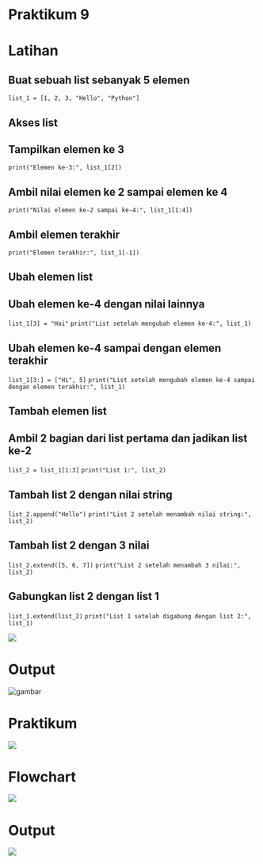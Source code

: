 # Praktikum 9 

# Latihan
## Buat sebuah list sebanyak 5 elemen 
``list_1 = [1, 2, 3, "Hello", "Python"]``

## Akses list
## Tampilkan elemen ke 3
`print("Elemen ke-3:", list_1[2])`

## Ambil nilai elemen ke 2 sampai elemen ke 4
`print("Nilai elemen ke-2 sampai ke-4:", list_1[1:4])`

## Ambil elemen terakhir
`print("Elemen terakhir:", list_1[-1])`

## Ubah elemen list
## Ubah elemen ke-4 dengan nilai lainnya
`list_1[3] = "Hai"`
```print("List setelah mengubah elemen ke-4:", list_1)```

## Ubah elemen ke-4 sampai dengan elemen terakhir
`list_1[3:] = ["Hi", 5]`
`print("List setelah mengubah elemen ke-4 sampai dengan elemen terakhir:", list_1)`

## Tambah elemen list
## Ambil 2 bagian dari list pertama dan jadikan list ke-2
`list_2 = list_1[1:3]`
`print("List 1:", list_2)`

## Tambah list 2 dengan nilai string
`list_2.append("Hello")`
`print("List 2 setelah menambah nilai string:", list_2)`

## Tambah list 2 dengan 3 nilai
`list_2.extend([5, 6, 7])`
`print("List 2 setelah menambah 3 nilai:", list_2)`

## Gabungkan list 2 dengan list 1
`list_1.extend(list_2)`
`print("List 1 setelah digabung dengan list 2:", list_1)`

![](gambar/latihan.png)

# Output

![gambar](gambar/latihanoutput.png)

# Praktikum

![](gambar/praktikum.png)

# Flowchart

![](gambar/flowchart.png)

# Output

![](gambar/praktikumoutput.png)


